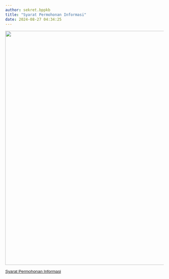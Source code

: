 ```yaml
---
author: sekret.bppkb
title: "Syarat Permohonan Informasi"
date: 2024-08-27 04:34:25
---
```

<p><img src="/images/AjXtM4lbHEK4K6AGYTI2.png" width="593" height="741" alt="" /></p>
<p style="line-height: 1.1;"><a href="https://drive.google.com/file/d/1-blPNLOx73ZwkMeTaEtZ-20HD6u0uQIR/view?usp=sharing"><span style="font-size: 10pt; font-family: arial, helvetica, sans-serif;">Syarat Permohonan Informasi</span></a></p>